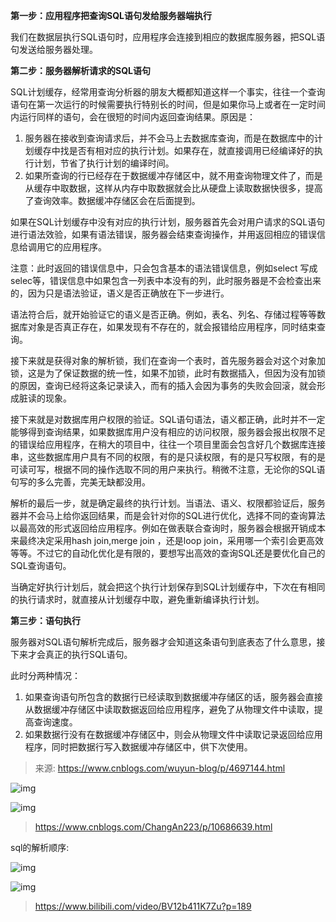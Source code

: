 **第一步：应用程序把查询SQL语句发给服务器端执行**

我们在数据层执行SQL语句时，应用程序会连接到相应的数据库服务器，把SQL语句发送给服务器处理。

**第二步：服务器解析请求的SQL语句**

SQL计划缓存，经常用查询分析器的朋友大概都知道这样一个事实，往往一个查询语句在第一次运行的时候需要执行特别长的时间，但是如果你马上或者在一定时间内运行同样的语句，会在很短的时间内返回查询结果。原因是：

1. 服务器在接收到查询请求后，并不会马上去数据库查询，而是在数据库中的计划缓存中找是否有相对应的执行计划。如果存在，就直接调用已经编译好的执行计划，节省了执行计划的编译时间。
2. 如果所查询的行已经存在于数据缓冲存储区中，就不用查询物理文件了，而是从缓存中取数据，这样从内存中取数据就会比从硬盘上读取数据快很多，提高了查询效率。数据缓冲存储区会在后面提到。

如果在SQL计划缓存中没有对应的执行计划，服务器首先会对用户请求的SQL语句进行语法效验，如果有语法错误，服务器会结束查询操作，并用返回相应的错误信息给调用它的应用程序。

注意：此时返回的错误信息中，只会包含基本的语法错误信息，例如select 写成selec等，错误信息中如果包含一列表中本没有的列，此时服务器是不会检查出来的，因为只是语法验证，语义是否正确放在下一步进行。

语法符合后，就开始验证它的语义是否正确。例如，表名、列名、存储过程等等数据库对象是否真正存在，如果发现有不存在的，就会报错给应用程序，同时结束查询。

接下来就是获得对象的解析锁，我们在查询一个表时，首先服务器会对这个对象加锁，这是为了保证数据的统一性，如果不加锁，此时有数据插入，但因为没有加锁的原因，查询已经将这条记录读入，而有的插入会因为事务的失败会回滚，就会形成脏读的现象。

接下来就是对数据库用户权限的验证。SQL语句语法，语义都正确，此时并不一定能够得到查询结果，如果数据库用户没有相应的访问权限，服务器会报出权限不足的错误给应用程序，在稍大的项目中，往往一个项目里面会包含好几个数据库连接串，这些数据库用户具有不同的权限，有的是只读权限，有的是只写权限，有的是可读可写，根据不同的操作选取不同的用户来执行。稍微不注意，无论你的SQL语句写的多么完善，完美无缺都没用。

解析的最后一步，就是确定最终的执行计划。当语法、语义、权限都验证后，服务器并不会马上给你返回结果，而是会针对你的SQL进行优化，选择不同的查询算法以最高效的形式返回给应用程序。例如在做表联合查询时，服务器会根据开销成本来最终决定采用hash join,merge join ，还是loop join，采用哪一个索引会更高效等等。不过它的自动化优化是有限的，要想写出高效的查询SQL还是要优化自己的SQL查询语句。

当确定好执行计划后，就会把这个执行计划保存到SQL计划缓存中，下次在有相同的执行请求时，就直接从计划缓存中取，避免重新编译执行计划。

**第三步：语句执行**

服务器对SQL语句解析完成后，服务器才会知道这条语句到底表态了什么意思，接下来才会真正的执行SQL语句。

此时分两种情况：

1. 如果查询语句所包含的数据行已经读取到数据缓冲存储区的话，服务器会直接从数据缓冲存储区中读取数据返回给应用程序，避免了从物理文件中读取，提高查询速度。
2. 如果数据行没有在数据缓冲存储区中，则会从物理文件中读取记录返回给应用程序，同时把数据行写入数据缓冲存储区中，供下次使用。

> 来源: https://www.cnblogs.com/wuyun-blog/p/4697144.html

![img](F:\学习资料\个人笔记\MDImages\clipboard-1598716529440.png)

![img](F:\学习资料\个人笔记\MDImages\clipboard-1598716559226.png)

> https://www.cnblogs.com/ChangAn223/p/10686639.html

sql的解析顺序:

![img](F:\学习资料\个人笔记\MDImages\sql解析顺序.png)

![img](F:\学习资料\个人笔记\MDImages\clipboard-1598716569582.png)

> https://www.bilibili.com/video/BV12b411K7Zu?p=189